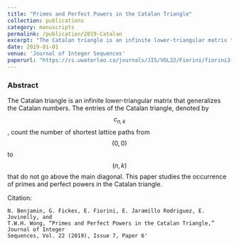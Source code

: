 ```yaml
---
title: "Primes and Perfect Powers in the Catalan Triangle"
collection: publications
category: manuscripts
permalink: /publication/2019-Catalan
excerpt: "The Catalan triangle is an infinite lower-triangular matrix that generalizes the Catalan numbers. The entries of the Catalan triangle, denoted by $$c_{n,k}$$, count the number of shortest lattice paths from $$(0, 0)$$ to $$(n, k)$$ that do not go above the main diagonal. This paper studies the occurrence of primes and perfect powers in the Catalan triangle."
date: 2019-01-01
venue: 'Journal of Integer Sequences'
paperurl: "https://cs.uwaterloo.ca/journals/JIS/VOL22/Fiorini/fiorini3.pdf"
---
```

### Abstract

The Catalan triangle is an infinite lower-triangular matrix that generalizes the
Catalan numbers. The entries of the Catalan triangle, denoted by $$c_{n,k}$$, count the
number of shortest lattice paths from $$(0, 0)$$ to $$(n, k)$$ that do not go above the main
diagonal. This paper studies the occurrence of primes and perfect powers in the Catalan
triangle.


Citation:
```text
N. Benjamin, G. Fickes, E. Fiorini, E. Jaramillo Rodriguez, E. Jovinelly, and
T.W.H. Wong, “Primes and Perfect Powers in the Catalan Triangle,” Journal of Integer
Sequences, Vol. 22 (2019), Issue 7, Paper 6'
```